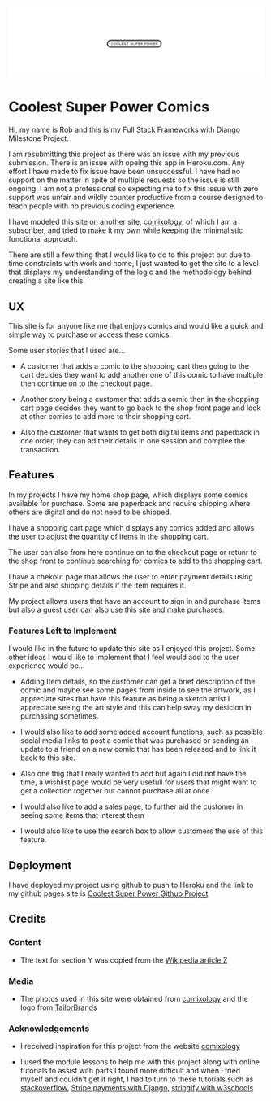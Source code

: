 <img src="./static/images/csplogo01.png" style="margin: 0;">

# Coolest Super Power Comics

Hi, my name is Rob and this is my Full Stack Frameworks with Django Milestone Project.

I am resubmitting this project as there was an issue with my previous submission. There is an issue with opeing this app in Heroku.com. Any effort I have made to fix issue have been unsuccessful. I have had no support on the matter in spite of multiple requests 
so the issue is still ongoing. I am not a professional so expecting me to fix this issue with zero support was unfair and wildly counter productive from a course designed to teach people with no previous coding experience.

I have modeled this site on another site, [comixology](https://www.comixology.eu/), of which I am a subscriber, and tried to make it my own while keeping the minimalistic functional approach.

There are still a few thing that I would like to do to this project but due to time constraints with work and home, I just wanted to get the site to a level that displays my understanding of the logic and the methodology behind creating a site like this. 

## UX

This site is for anyone like me that enjoys comics and would like a quick and simple way to purchase or access these comics.

Some user stories that I used are...

- A customer that adds a comic to the shopping cart then going to the cart decides they want to add another one of this comic to have multiple then continue on to the checkout page.

- Another story being a customer that adds a comic then in the shopping cart page decides they want to go back to the shop front page and look at other comics to add more to their shopping cart.

- Also the customer that wants to get both digital items and paperback in one order, they can ad their details in one session and complee the transaction.

## Features
 
In my projects I have my home shop page, which displays some comics available for purchase. Some are paperback and require shipping where others are digital and do not need to be shipped.

I have a shopping cart page which displays any comics added and allows the user to adjust the quantity of items in the shopping cart.

The user can also from here continue on to the checkout page or retunr to the shop front to continue searching for comics to add to the shopping cart.

I have a chekout page that allows the user to enter payment details using Stripe and also shipping details if the item requires it.

My project allows users that have an account to sign in and purchase items but also a guest user can also use this site and make purchases.

### Features Left to Implement

I would like in the future to update this site as I enjoyed this project. Some other ideas I would like to implement that I feel would add to the user experience would be...

- Adding Item details, so the customer can get a brief description of the comic and maybe see some pages from inside to see the artwork, as I appreciate sites that have this feature as being a sketch artist I appreciate seeing the art style and this can help sway my desicion in purchasing sometimes.

- I would also like to add some added account functions, such as possible social media links to post a comic that was purchased or sending an update to a friend on a new comic that has been released and to link it back to this site.

- Also one thig that I really wanted to add but again I did not have the time, a wishlist page would be very usefull for users that might want to get a collection together but cannot purchase all at once. 

- I would also like to add a sales page, to further aid the customer in seeing some items that interest them

- I would also like to use the search box to allow customers the use of this feature.

## Deployment

I have deployed my project using github to push to Heroku and the link to my github pages site is [Coolest Super Power Github Project](https://1208kelly.github.io/Full_Stack_Frameworks_with_Django_Milestone_Project_1208/)


## Credits

### Content
- The text for section Y was copied from the [Wikipedia article Z](https://en.wikipedia.org/wiki/Z)

### Media
- The photos used in this site were obtained from [comixology](https://www.comixology.eu/) and the logo from [TailorBrands](https://www.tailorbrands.com)

### Acknowledgements

- I received inspiration for this project from the website [comixology](https://www.comixology.eu/)

- I used the module lessons to help me with this project along with online tutorials to assist with parts I found more difficult and when I tried myself and couldn't get it right, 
I had to turn to these tutorials such as [stackoverflow](https://stackoverflow.com/questions/34782493/difference-between-csrf-and-x-csrf-token), [Stripe payments with Django](https://www.youtube.com/watch?v=oZwyA9lUwRk&ab_channel=DennisIvy),
[stringify with w3schools](https://www.w3schools.com/js/js_json_stringify.asp)
